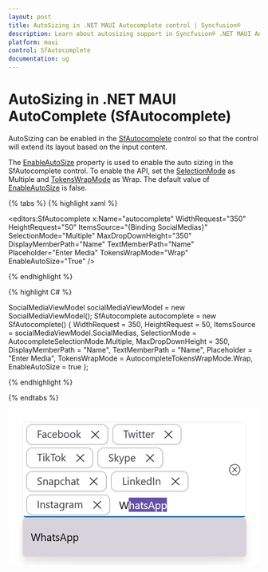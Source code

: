 ```yaml
---
layout: post
title: AutoSizing in .NET MAUI Autocomplete control | Syncfusion®
description: Learn about autosizing support in Syncfusion® .NET MAUI Autocomplete (SfAutocomplete) control and more.
platform: maui
control: SfAutocomplete
documentation: ug
---
```


# AutoSizing in .NET MAUI AutoComplete (SfAutocomplete)

AutoSizing can be enabled in the [SfAutocomplete](https://help.syncfusion.com/cr/maui/Syncfusion.Maui.Inputs.SfAutocomplete.html) control so that the control will extend its layout based on the input content.

The [EnableAutoSize](https://help.syncfusion.com/cr/maui/Syncfusion.Maui.Inputs.SfAutocomplete.html#Syncfusion_Maui_Inputs_SfAutocomplete_EnableAutoSize) property is used to enable the auto sizing in the SfAutocomplete control. To enable the API, set the [SelectionMode](https://help.syncfusion.com/cr/maui/Syncfusion.Maui.Inputs.SfAutocomplete.html#Syncfusion_Maui_Inputs_SfAutocomplete_SelectionMode) as Multiple and [TokensWrapMode](https://help.syncfusion.com/cr/maui/Syncfusion.Maui.Inputs.SfAutocomplete.html#Syncfusion_Maui_Inputs_SfAutocomplete_TokensWrapMode) as Wrap. The default value of [EnableAutoSize](https://help.syncfusion.com/cr/maui/Syncfusion.Maui.Inputs.SfAutocomplete.html#Syncfusion_Maui_Inputs_SfAutocomplete_EnableAutoSize) is false.

{% tabs %}
{% highlight xaml %}

<editors:SfAutocomplete x:Name="autocomplete"
             WidthRequest="350"
             HeightRequest="50"
             ItemsSource="{Binding SocialMedias}"
             SelectionMode="Multiple"
             MaxDropDownHeight="350"
             DisplayMemberPath="Name"
             TextMemberPath="Name"
             Placeholder="Enter Media"
             TokensWrapMode="Wrap"
             EnableAutoSize="True" />

{% endhighlight %}

{% highlight C# %}

SocialMediaViewModel socialMediaViewModel = new SocialMediaViewModel();
SfAutocomplete autocomplete = new SfAutocomplete()
{
    WidthRequest = 350,
    HeightRequest = 50,
    ItemsSource = socialMediaViewModel.SocialMedias,
    SelectionMode = AutocompleteSelectionMode.Multiple,
    MaxDropDownHeight = 350,
    DisplayMemberPath = "Name",
    TextMemberPath = "Name",
    Placeholder = "Enter Media",
    TokensWrapMode = AutocompleteTokensWrapMode.Wrap,
    EnableAutoSize = true
};

{% endhighlight %}

{% endtabs %}

![.NET MAUI Autocomplete AutoSize.](Images/AutoSizing/net-maui-autocomplete-autosize.png)

